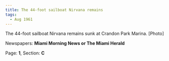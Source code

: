 ```yaml
---  
title: The 44-foot sailboat Nirvana remains  
tags:  
  - Aug 1961  
---  
```

  
The 44-foot sailboat Nirvana remains sunk at Crandon Park Marina. [Photo]  
  
Newspapers: **Miami Morning News or The Miami Herald**  
  
Page: **1**, Section: **C** 
